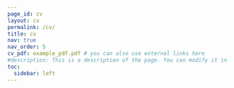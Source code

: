 ```yaml
---
page_id: cv
layout: cv
permalink: /cv/
title: cv
nav: true
nav_order: 5
cv_pdf: example_pdf.pdf # you can also use external links here
#description: This is a description of the page. You can modify it in '_pages/cv.md'. You can also change or remove the top pdf download button.
toc:
  sidebar: left
---
```


